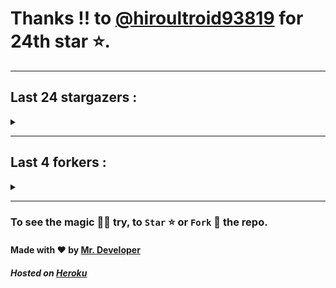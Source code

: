 # Thanks !! to [@hiroultroid93819](https://github.com/hiroultroid93819) for 24th star ⭐.
---

## Last 24 stargazers :
<details><summary></summary>

| No. | Profile Pic | Username | Star Number ⭐ |
| :---: | :---: | :---: | :---: |
| 1. | <img src='https://avatars.githubusercontent.com/u/102476142?v=4'> | [@hiroultroid93819](https://github.com/hiroultroid93819) | 24 |
| 2. | <img src='https://avatars.githubusercontent.com/u/87156166?v=4'> | [@Soebb](https://github.com/Soebb) | 23 |
| 3. | <img src='https://avatars.githubusercontent.com/u/40020525?v=4'> | [@Angeloem](https://github.com/Angeloem) | 22 |
| 4. | <img src='https://avatars.githubusercontent.com/u/97869723?v=4'> | [@XRoiDX](https://github.com/XRoiDX) | 21 |
| 5. | <img src='https://avatars.githubusercontent.com/u/97147352?v=4'> | [@ThePachirisu](https://github.com/ThePachirisu) | 20 |
| 6. | <img src='https://avatars.githubusercontent.com/u/90682075?v=4'> | [@Parvez342](https://github.com/Parvez342) | 19 |
| 7. | <img src='https://avatars.githubusercontent.com/u/91000547?v=4'> | [@dhanushps](https://github.com/dhanushps) | 18 |
| 8. | <img src='https://avatars.githubusercontent.com/u/77948100?v=4'> | [@rubandurai27](https://github.com/rubandurai27) | 17 |
| 9. | <img src='https://avatars.githubusercontent.com/u/102027393?v=4'> | [@anon1ym](https://github.com/anon1ym) | 16 |
| 10. | <img src='https://avatars.githubusercontent.com/u/90016534?v=4'> | [@rethu123](https://github.com/rethu123) | 15 |
| 11. | <img src='https://avatars.githubusercontent.com/u/93878621?v=4'> | [@sohan2929](https://github.com/sohan2929) | 14 |
| 12. | <img src='https://avatars.githubusercontent.com/u/54490464?v=4'> | [@Rk365-UK](https://github.com/Rk365-UK) | 13 |
| 13. | <img src='https://avatars.githubusercontent.com/u/101983016?v=4'> | [@nikki310](https://github.com/nikki310) | 12 |
| 14. | <img src='https://avatars.githubusercontent.com/u/90282707?v=4'> | [@Vasubai](https://github.com/Vasubai) | 11 |
| 15. | <img src='https://avatars.githubusercontent.com/u/75154223?v=4'> | [@Achu2234](https://github.com/Achu2234) | 10 |
| 16. | <img src='https://avatars.githubusercontent.com/u/80207551?v=4'> | [@saifalisew1508](https://github.com/saifalisew1508) | 9 |
| 17. | <img src='https://avatars.githubusercontent.com/u/99937370?v=4'> | [@FeedsGram](https://github.com/FeedsGram) | 8 |
| 18. | <img src='https://avatars.githubusercontent.com/u/98212032?v=4'> | [@random772](https://github.com/random772) | 7 |
| 19. | <img src='https://avatars.githubusercontent.com/u/97720718?v=4'> | [@MaheshKmr9](https://github.com/MaheshKmr9) | 6 |
| 20. | <img src='https://avatars.githubusercontent.com/u/79193961?v=4'> | [@TgDeveloper99](https://github.com/TgDeveloper99) | 5 |
| 21. | <img src='https://avatars.githubusercontent.com/u/85005373?v=4'> | [@HerokuMods](https://github.com/HerokuMods) | 4 |
| 22. | <img src='https://avatars.githubusercontent.com/u/70249693?v=4'> | [@ilhamr0f11](https://github.com/ilhamr0f11) | 3 |
| 23. | <img src='https://avatars.githubusercontent.com/u/70377480?v=4'> | [@nikhileashy](https://github.com/nikhileashy) | 2 |
| 24. | <img src='https://avatars.githubusercontent.com/u/86344856?v=4'> | [@AmirulAndalib](https://github.com/AmirulAndalib) | 1 |

</details>

---

## Last 4 forkers :
<details><summary></summary>

| No. | Profile Pic | Username | Fork Number 🍴 |
| :---: | :---: | :---: | :---: |
| 1. | <img src='https://avatars.githubusercontent.com/u/102476142?v=4'> | [@hiroultroid93819](https://github.com/hiroultroid93819) | 3 |
| 2. | <img src='https://avatars.githubusercontent.com/u/98212032?v=4'> | [@random772](https://github.com/random772) | 2 |
| 3. | <img src='https://avatars.githubusercontent.com/u/97720718?v=4'> | [@MaheshKmr9](https://github.com/MaheshKmr9) | 1 |
| 4. | <img src='https://avatars.githubusercontent.com/u/85005373?v=4'> | [@HerokuMods](https://github.com/HerokuMods) | 0 |

</details>

---
### To see the magic 🧚‍♂️ try, to `Star` ⭐ or `Fork` 🍴 the repo.
#### Made with ❤️ by [Mr. Developer](https://github.com/MrBotDeveloper)
##### Hosted on [Heroku](https://heroku.com)